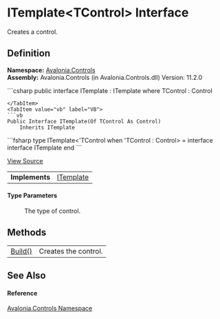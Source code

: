 # ITemplate&lt;TControl&gt; Interface


Creates a control.



## Definition
**Namespace:** <a href="N_Avalonia_Controls">Avalonia.Controls</a>  
**Assembly:** Avalonia.Controls (in Avalonia.Controls.dll) Version: 11.2.0

<Tabs groupId="api-code-preview">
<TabItem value="csharp" label="C#">
```csharp
public interface ITemplate<TControl> : ITemplate
where TControl : Control

```
</TabItem>
<TabItem value="vb" label="VB">
```vb
Public Interface ITemplate(Of TControl As Control)
	Inherits ITemplate
```
</TabItem>
<TabItem value="fsharp" label="F#">
```fsharp
type ITemplate<'TControl when 'TControl : Control> = 
    interface
        interface ITemplate
    end
```
</TabItem>
</Tabs>



<a href="https://github.com/AvaloniaUI/Avalonia/tree/master/src/Avalonia.Controls/Templates/ITemplate%601.cs" title="View the source code">View Source</a>

<table>
<tr><td><strong>Implements</strong></td><td><a href="T_Avalonia_Styling_ITemplate">ITemplate</a></td></tr>
</table>



#### Type Parameters
<dl><dt /><dd>The type of control.</dd></dl>

## Methods
<table>
<tr>
<td><a href="M_Avalonia_Controls_ITemplate_1_Build">Build()</a></td>
<td>Creates the control.</td>
</tr>
</table>

## See Also


#### Reference
<a href="N_Avalonia_Controls">Avalonia.Controls Namespace</a>  

